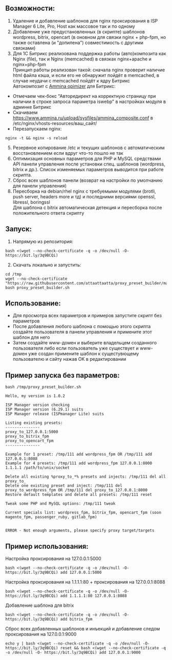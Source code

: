 ## Возможности:

1. Удаление и добавление шаблонов для nginx проксирования в ISP Manager 6 Lite, Pro, Host как массовое так и по одному
2. Добавление уже предустановленных (в скрипте) шаблонов wordpress, bitrix, opencart (в оновном для связки nginx + php-fpm, но также оставлена (и "допилена") совместимость с другими связками)
3. Для 1С Битрикс реализована поддержка работы (авто)композита как Nginx (file), так и Nginx (memcached) в связках nginx+apache и nginx+php-fpm
<br> Принцип работы реализован такой: сначала nginx проверит наличие html файла кэша, и если его не обнаружит пойдёт в memcached, в случае неудачи с memcached пойдёт к ядру Битрикс
<br>Автокомпозит c [Ammina opimizer](http://marketplace.1c-bitrix.ru/solutions/ammina.optimizer/) для Битрикс:
- Отмечаем чек-бокс "Авторедирект на корректную страницу при наличии в строке запроса параметра iswebp" в настройках модуля в админке Битрикс
- Скачиваем https://www.ammina.ru/upload/sysfiles/ammina_composite.conf в /etc/nginx/vhosts-resources/ваш_сайт/
- Перезапускаем nginx:
```
nginx -t && nginx -s reload
```
5. Резервное копирование /etc и текущих шаблонов с автоматическим восстановлением если вдруг что-то пошло не так
6. Оптимизация основных параметров для PHP и MySQL средствами API панели управления после установки спец. шаблонов (wordpress, bitrix и др.). Список изменяемых параметров выводится при работе скрипта.
7. Сброс всех шаблонов панели (возврат на настройки по умолчанию для панели управления)
8. Пересборка на debian/rhel nginx с требуемыми модулями (brotli, push server, headers more и тд) и последними версиями openssl, libressl, boringssl
<br> Для шаблона с bitrix автоматическая детекция и пересборка после положительного ответа скрипту

## Запуск:
1. Напрямую из репозитория:
```
bash <(wget --no-check-certificate -q -o /dev/null -O- https://bit.ly/3q9BCQi)
```
2. Скачать локально и запустить:
```
cd /tmp 
wget --no-check-certificate "https://raw.githubusercontent.com/attaattaatta/proxy_preset_builder/master/proxy_preset_builder.sh"
bash proxy_preset_builder.sh
```
## Использование:

* Для просмотра всех параметров и примеров запустите скрипт без параметров<br />
* После добавления любого шаблона с помощью этого скрипта создайте пользователя в панели управления и примените этот шаблон для него<br />
* Затем создайте www-домен и выберите владельцем созданного пользователя либо если пользователь уже существует и www-домен уже создан примените шаблон к сущестувющему пользователю и сайту нажав OK в редактировании

## Пример запуска без параметров:
```
bash /tmp/proxy_preset_builder.sh

Hello, my version is 1.0.2

ISP Manager version checking
ISP Manager version (6.29.1) suits
ISP Manager release (ISPmanager Lite) suits

Listing existing presets:
---------------
proxy_to_127.0.0.1:5000
proxy_to_bitrix_fpm
proxy_to_opencart_fpm
---------------

Example for 1 preset: /tmp/111 add wordpress_fpm OR /tmp/111 add 127.0.0.1:8088
Example for 4 presets: /tmp/111 add wordpress_fpm 127.0.0.1:8000 1.1.1.1 /path/to/unix/socket

Delete all existing %proxy_to_*% presets and injects: /tmp/111 del all proxy_to_
Delete one existing preset and inject: /tmp/111 del proxy_to_wordpress_fpm OR /tmp/111 del proxy_to_127.0.0.1:8000
Restore default templates and delete all presets: /tmp/111 reset

Tweak some PHP and MySQL options: /tmp/111 tweak

Current specials list: wordpress_fpm, bitrix_fpm, opencart_fpm (soon magento_fpm, passenger_ruby, gitlab_fpm)


ERROR - Not enough arguments, please specify proxy target/targets
```
## Пример использования:
Настройка проксирования на 127.0.0.1:5000
```
bash <(wget --no-check-certificate -q -o /dev/null -O- https://bit.ly/3q9BCQi) add 127.0.0.1:5000
```
Настройка проксирования на 1.1.1.1:80 + проксирования на 127.0.0.1:8088
```
bash <(wget --no-check-certificate -q -o /dev/null -O- https://bit.ly/3q9BCQi) add 1.1.1.1:80 127.0.0.1:8088
```
Добавление шаблона для bitrix
```
bash <(wget --no-check-certificate -q -o /dev/null -O- https://bit.ly/3q9BCQi) add bitrix_fpm
```
Сброс всех добавленных шаблонов и инъекций и добавление следом проксирования на 127.0.0.1:9000
```
echo y | bash <(wget --no-check-certificate -q -o /dev/null -O- https://bit.ly/3q9BCQi) reset && bash <(wget --no-check-certificate -q -o /dev/null -O- https://bit.ly/3q9BCQi) add 127.0.0.1:9000
```

